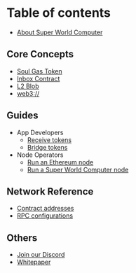 # Table of contents

* [About Super World Computer](README.md)

<!--* [Getting Started](getting-started/getting-started.md)-->


## Core Concepts

* [Soul Gas Token](core-concepts/soul-gas-token.md)
* [Inbox Contract](core-concepts/inbox-contract.md)
* [L2 Blob](core-concepts/l2-blob.md)
* [web3://](core-concepts/web3url.md)
<!--* * [Data Availability](core-concepts/data-availability.md)-->

## Guides

* App Developers
  * [Receive tokens](guides/app-developers/receive-tokens.md)
  * [Bridge tokens](guides/app-developers/bridge-tokens.md)
* Node Operators
  * [Run an Ethereum node](guides/node-operators/run-a-ethereum-node.md)
  * [Run a Super World Computer node](guides/node-operators/run-a-super-world-computer-node.md)

## Network Reference

* [Contract addresses](network-reference/contract-addresses.md)
* [RPC configurations](network-reference/rpc-configuration.md)

## Others

* [Join our Discord](others/join-our-discord.md)
* [Whitepaper](others/whitepaper.md)
